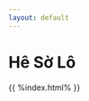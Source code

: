 ```yaml
---
layout: default
---
```

<body>
<div>
<h1>
Hê Sờ Lô
</h1>
</div>
<div>
{{ %index.html% }}
</div>
</body>
